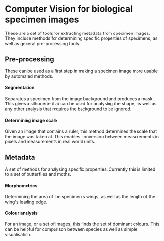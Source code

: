 # Computer Vision for biological specimen images
These are a set of tools for extracting metadata from specimen images. They include methods for determining specific properties of specimens, as well as general pre-processing tools. 


## Pre-processing
These can be used as a first step in making a specimen image more usable by automated methods.
#### Segmentation
Separates a specimen from the image background and produces a mask. This gives a silhouette that can be used for analysing the shape, as well as any other analysis that requires the background to be ignored.
#### Determining image scale
Given an image that contains a ruler, this method  determines the scale that the image was taken at. This enables conversion between measurements in pixels and measurements in real world units.


## Metadata
A set of methods for analysing specific properties. Currently this is limited to a set of butterflies and moths.
#### Morphometrics
Determining the area of the specimen's wings, as well as the length of the wing's leading edge.
#### Colour analysis
For an image, or a set of images, this finds the set of dominant colours. This can be helpful for comparison between species as well as simple visualisation. 
